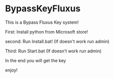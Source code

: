 # BypassKeyFluxus
This is a Bypass Fluxus Key system!

First: Install python from Microsoft store!

second: Run Install.bat!
         (If doesn't work run admin)

Third: Run Start.bat
       (If doesn't work run admin)

In the end you will get the key

enjoy!
